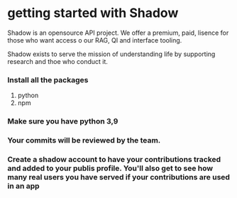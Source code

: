 # getting started with Shadow

Shadow is an opensource API project. We offer a premium, paid, lisence for those who want access o our RAG, QI and interface tooling. 

Shadow exists to serve the mission of understanding life by supporting research and thoe who conduct it.


### Install all the packages
1. python
2. npm

### Make sure you have python 3,9

### Your commits will be reviewed by the team.

### Create a shadow account to have your contributions tracked and added to your publis profile. You'll also get to see how many real users you have served if your contributions are used in an app